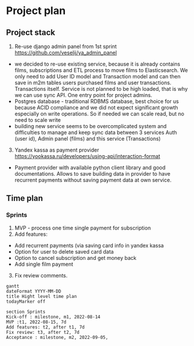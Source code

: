 # Project plan

## Project stack
1. Re-use django admin panel from 1st sprint https://github.com/veselij/ya_admin_panel
- we decided to re-use existing service, because it is already contains films, subscriptions and ETL process to move films to Elasticsearch. We only need to add User ID model and Transaction model and can then save in m2m tables users purchased films and user transactions. Transactions itself. Service is not planned to be high loaded, that is why we can use sync API. One entry point for project  admins. 
- Postgres database - traditional RDBMS database, best choice for us because ACID compliance and we did not expect significant growth especially on write operations. So if needed we can scale read, but no need to scale write
- building new service seems to be overcomplicated system and difficulties to manage and keep sync data between 3 services Auth (user id), Admin panel (films) and this service (Transactions)
3. Yandex kassa as payment provider https://yookassa.ru/developers/using-api/interaction-format
- Payment provider with available python client library and good documentations. Allows to save building data in provider to have recurrent payments without saving payment data at own service.

## Time plan

### Sprints

1. MVP - process one time single payment for subscription
2. Add features:
- Add recurrent payments (via saving card info in yandex kassa
- Option for user to delete saved card data
- Option to cancel subscription and get money back
- Add single film payment
3. Fix review comments.

```mermaid
gantt
dateFormat YYYY-MM-DD
title Hight level time plan
todayMarker off

section Sprints
Kick-off : milestone, m1, 2022-08-14
MVP :t1, 2022-08-15, 7d
Add features: t2, after t1, 7d
Fix review: t3, after t2, 7d
Acceptance : milestone, m2, 2022-09-05,

```
